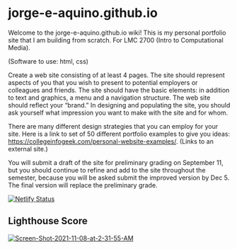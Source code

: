 # jorge-e-aquino.github.io

Welcome to the jorge-e-aquino.github.io wiki!
This is my personal portfolio site that I am building from scratch.
For LMC 2700 (Intro to Computational Media).

(Software to use: html, css)

Create a web site consisting of at least 4 pages. The site should represent aspects of you that you wish to present to potential employers or colleagues and friends. The site should have the basic elements: in addition to text and graphics, a menu and a navigation structure. The web site should reflect your “brand.” In designing and populating the site, you should ask yourself what impression you want to make with the site and for whom.

There are many different design strategies that you can employ for your site. Here is a link to set of 50 different portfolio examples to give you ideas: https://collegeinfogeek.com/personal-website-examples/. (Links to an external site.)

You will submit a draft of the site for preliminary grading on September 11, but you should continue to refine and add to the site throughout the semester, because you will be asked submit the improved version by Dec 5. The final version will replace the preliminary grade.

[![Netlify Status](https://api.netlify.com/api/v1/badges/28f9ec8e-5647-4e5a-8ee1-a2601183e6d4/deploy-status)](https://app.netlify.com/sites/aquinodesign/deploys)

## Lighthouse Score
<a href="https://ibb.co/LCnWsdC"><img src="https://i.ibb.co/hKDjTFK/Screen-Shot-2021-11-08-at-2-31-55-AM.png" alt="Screen-Shot-2021-11-08-at-2-31-55-AM" border="0"></a>
